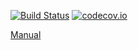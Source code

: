 [![Build Status](https://travis-ci.org/political-memory/political_memory.svg?branch=master)](https://travis-ci.org/political-memory/political_memory)
[![codecov.io](https://codecov.io/github/political-memory/political_memory/coverage.svg?branch=master)](https://codecov.io/github/political-memory/political_memory?branch=master)

[Manual](http://memopol.readthedocs.io/en/master/index.html)